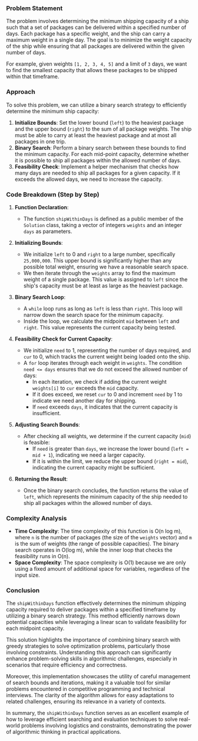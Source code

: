 

### Problem Statement
The problem involves determining the minimum shipping capacity of a ship such that a set of packages can be delivered within a specified number of days. Each package has a specific weight, and the ship can carry a maximum weight in a single day. The goal is to minimize the weight capacity of the ship while ensuring that all packages are delivered within the given number of days.

For example, given weights `[1, 2, 3, 4, 5]` and a limit of `3` days, we want to find the smallest capacity that allows these packages to be shipped within that timeframe.

### Approach
To solve this problem, we can utilize a binary search strategy to efficiently determine the minimum ship capacity:
1. **Initialize Bounds**: Set the lower bound (`left`) to the heaviest package and the upper bound (`right`) to the sum of all package weights. The ship must be able to carry at least the heaviest package and at most all packages in one trip.
2. **Binary Search**: Perform a binary search between these bounds to find the minimum capacity. For each mid-point capacity, determine whether it is possible to ship all packages within the allowed number of days.
3. **Feasibility Check**: Implement a helper mechanism that checks how many days are needed to ship all packages for a given capacity. If it exceeds the allowed days, we need to increase the capacity.

### Code Breakdown (Step by Step)

1. **Function Declaration**:
   - The function `shipWithinDays` is defined as a public member of the `Solution` class, taking a vector of integers `weights` and an integer `days` as parameters.

2. **Initializing Bounds**:
   - We initialize `left` to 0 and `right` to a large number, specifically `25,000,000`. This upper bound is significantly higher than any possible total weight, ensuring we have a reasonable search space.
   - We then iterate through the `weights` array to find the maximum weight of a single package. This value is assigned to `left` since the ship's capacity must be at least as large as the heaviest package.

3. **Binary Search Loop**:
   - A `while` loop runs as long as `left` is less than `right`. This loop will narrow down the search space for the minimum capacity.
   - Inside the loop, we calculate the midpoint `mid` between `left` and `right`. This value represents the current capacity being tested.

4. **Feasibility Check for Current Capacity**:
   - We initialize `need` to 1, representing the number of days required, and `cur` to 0, which tracks the current weight being loaded onto the ship.
   - A `for` loop iterates through each weight in `weights`. The condition `need <= days` ensures that we do not exceed the allowed number of days:
     - In each iteration, we check if adding the current weight `weights[i]` to `cur` exceeds the `mid` capacity.
     - If it does exceed, we reset `cur` to 0 and increment `need` by 1 to indicate we need another day for shipping.
     - If `need` exceeds `days`, it indicates that the current capacity is insufficient.

5. **Adjusting Search Bounds**:
   - After checking all weights, we determine if the current capacity (`mid`) is feasible:
     - If `need` is greater than `days`, we increase the lower bound (`left = mid + 1`), indicating we need a larger capacity.
     - If it is within the limit, we reduce the upper bound (`right = mid`), indicating the current capacity might be sufficient.

6. **Returning the Result**:
   - Once the binary search concludes, the function returns the value of `left`, which represents the minimum capacity of the ship needed to ship all packages within the allowed number of days.

### Complexity Analysis
- **Time Complexity**: The time complexity of this function is O(n log m), where `n` is the number of packages (the size of the `weights` vector) and `m` is the sum of weights (the range of possible capacities). The binary search operates in O(log m), while the inner loop that checks the feasibility runs in O(n).
- **Space Complexity**: The space complexity is O(1) because we are only using a fixed amount of additional space for variables, regardless of the input size.

### Conclusion
The `shipWithinDays` function effectively determines the minimum shipping capacity required to deliver packages within a specified timeframe by utilizing a binary search strategy. This method efficiently narrows down potential capacities while leveraging a linear scan to validate feasibility for each midpoint capacity.

This solution highlights the importance of combining binary search with greedy strategies to solve optimization problems, particularly those involving constraints. Understanding this approach can significantly enhance problem-solving skills in algorithmic challenges, especially in scenarios that require efficiency and correctness.

Moreover, this implementation showcases the utility of careful management of search bounds and iterations, making it a valuable tool for similar problems encountered in competitive programming and technical interviews. The clarity of the algorithm allows for easy adaptations to related challenges, ensuring its relevance in a variety of contexts.

In summary, the `shipWithinDays` function serves as an excellent example of how to leverage efficient searching and evaluation techniques to solve real-world problems involving logistics and constraints, demonstrating the power of algorithmic thinking in practical applications.
